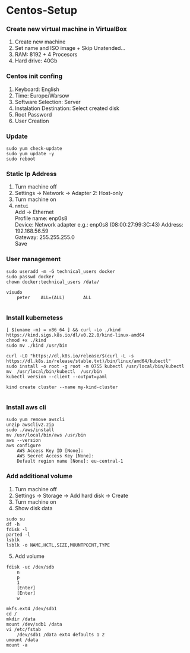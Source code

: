 # Centos-Setup

### Create new virtual machine in VirtualBox
1. Create new machine
2. Set name and ISO image + Skip Unatended...
3. RAM: 8192 + 4 Procesors
4. Hard drive: 40Gb

### Centos init confing
1. Keyboard: English
2. Time: Europe/Warsow
3. Software Selection: Server
4. Instalation Destination: Select created disk
5. Root Password
6. User Creation

### Update
```
sudo yum check-update
sudo yum update -y
sudo reboot
```

### Static Ip Address
1. Turn machine off
2. Settings -> Network -> Adapter 2: Host-only
3. Turn machine on
4. ``` nmtui ``` <br/> 
Add -> Ethernet <br/>
Profile name: enp0s8 <br/>
Device: Network adapter e.g.: enp0s8 (08:00:27:99:3C:43)
Address: 192.168.56.59 <br/>
Gateway: 255.255.255.0 <br/>
Save <br/>


### User management
```
sudo useradd -m -G technical_users docker
sudo passwd docker
chown docker:technical_users /data/

visudo
    peter    ALL=(ALL)       ALL


```

### Install kubernetess
```
[ $(uname -m) = x86_64 ] && curl -Lo ./kind https://kind.sigs.k8s.io/dl/v0.22.0/kind-linux-amd64
chmod +x ./kind
sudo mv ./kind /usr/bin

curl -LO "https://dl.k8s.io/release/$(curl -L -s https://dl.k8s.io/release/stable.txt)/bin/linux/amd64/kubectl"
sudo install -o root -g root -m 0755 kubectl /usr/local/bin/kubectl
mv  /usr/local/bin/kubectl  /usr/bin
kubectl version --client --output=yaml

kind create cluster --name my-kind-cluster


```

### Install aws cli
```
sudo yum remove awscli
unzip awscliv2.zip
sudo ./aws/install
mv /usr/local/bin/aws /usr/bin
aws --version
aws configure
    AWS Access Key ID [None]: 
    AWS Secret Access Key [None]: 
    Default region name [None]: eu-central-1

```











### Add additional volume
1. Turn machine off
2. Settings -> Storage -> Add hard disk -> Create
3. Turn machine on
4. Show disk data
```
sudo su
df -h
fdisk -l
parted -l
lsblk
lsblk -o NAME,HCTL,SIZE,MOUNTPOINT,TYPE
```
5. Add volume
```
fdisk -uc /dev/sdb
    n
    p
    1
    [Enter]
    [Enter]
    w

mkfs.ext4 /dev/sdb1
cd /
mkdir /data
mount /dev/sdb1 /data
vi /etc/fstab
    /dev/sdb1 /data ext4 defaults 1 2
umount /data
mount -a
```